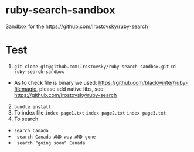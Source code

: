 # ruby-search-sandbox
Sandbox for the https://github.com/Irostovsky/ruby-search


# Test

1. ```git clone git@github.com:Irostovsky/ruby-search-sandbox.git``` ```cd ruby-search-sandbox```
  * As to check file is binary we used: https://github.com/blackwinter/ruby-filemagic, please add native libs, see https://github.com/Irostovsky/ruby-search
2. ```bundle install```
3. To index file ```index page1.txt``` ```index page2.txt``` ```index page3.txt```
4. To search:
  * ``` search Canada ```
  * ``` search Canada AND way AND gone```
  * ``` search "going soon" Canada```  
